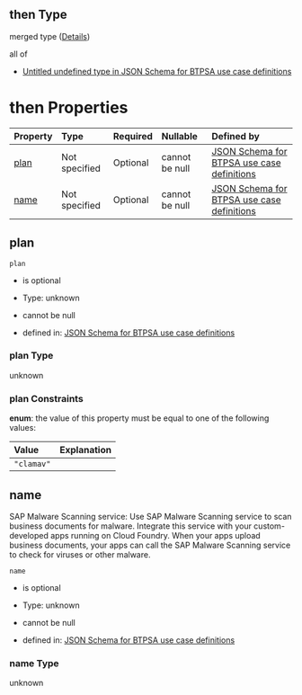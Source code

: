 ## then Type

merged type ([Details](btpsa-usecase-properties-services-items-allof-1-then-allof-58-then.md))

all of

*   [Untitled undefined type in JSON Schema for BTPSA use case definitions](btpsa-usecase-properties-services-items-allof-1-then-allof-58-then-allof-0.md "check type definition")

# then Properties

| Property      | Type          | Required | Nullable       | Defined by                                                                                                                                                                                                            |
| :------------ | :------------ | :------- | :------------- | :-------------------------------------------------------------------------------------------------------------------------------------------------------------------------------------------------------------------- |
| [plan](#plan) | Not specified | Optional | cannot be null | [JSON Schema for BTPSA use case definitions](btpsa-usecase-properties-services-items-allof-1-then-allof-58-then-properties-plan.md "undefined#/properties/services/items/allOf/1/then/allOf/58/then/properties/plan") |
| [name](#name) | Not specified | Optional | cannot be null | [JSON Schema for BTPSA use case definitions](btpsa-usecase-properties-services-items-allof-1-then-allof-58-then-properties-name.md "undefined#/properties/services/items/allOf/1/then/allOf/58/then/properties/name") |

## plan



`plan`

*   is optional

*   Type: unknown

*   cannot be null

*   defined in: [JSON Schema for BTPSA use case definitions](btpsa-usecase-properties-services-items-allof-1-then-allof-58-then-properties-plan.md "undefined#/properties/services/items/allOf/1/then/allOf/58/then/properties/plan")

### plan Type

unknown

### plan Constraints

**enum**: the value of this property must be equal to one of the following values:

| Value      | Explanation |
| :--------- | :---------- |
| `"clamav"` |             |

## name

SAP Malware Scanning service: Use SAP Malware Scanning service to scan business documents for malware. Integrate this service with your custom-developed apps running on Cloud Foundry. When your apps upload business documents, your apps can call the SAP Malware Scanning service to check for viruses or other malware.

`name`

*   is optional

*   Type: unknown

*   cannot be null

*   defined in: [JSON Schema for BTPSA use case definitions](btpsa-usecase-properties-services-items-allof-1-then-allof-58-then-properties-name.md "undefined#/properties/services/items/allOf/1/then/allOf/58/then/properties/name")

### name Type

unknown
